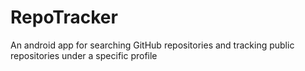 # RepoTracker
 An android app for searching GitHub repositories and tracking public repositories under a specific profile
